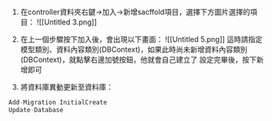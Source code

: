 
1. 在controller資料夾右鍵→加入→新增sacffold項目，選擇下方圖片選擇的項目：
	![[Untitled 3.png]]
2. 在上一個步驟按下加入後，會出現以下畫面：
	![[Untitled 5.png]]
	這時請指定模型類別、資料內容類別(DBContext)，如果此時尚未新增資料內容類別(DBContext)，就點擊右邊加號按鈕，他就會自己建立了 設定完畢後，按下新增即可
	
3. 將資料庫異動更新至資料庫：
```C#
Add-Migration InitialCreate
Update-Database
```